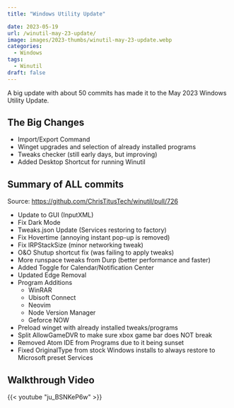 ```yaml
---
title: "Windows Utility Update"

date: 2023-05-19
url: /winutil-may-23-update/
image: images/2023-thumbs/winutil-may-23-update.webp
categories:
  - Windows
tags:
  - Winutil
draft: false
---
```

A big update with about 50 commits has made it to the May 2023 Windows Utility Update.
<!--more-->


## The Big Changes

- Import/Export Command
- Winget upgrades and selection of already installed programs
- Tweaks checker (still early days, but improving)
- Added Desktop Shortcut for running Winutil

## Summary of ALL commits

Source: <https://github.com/ChrisTitusTech/winutil/pull/726>

- Update to GUI (InputXML)
- Fix Dark Mode
- Tweaks.json Update (Services restoring to factory)
- Fix Hovertime (annoying instant pop-up is removed)
- Fix IRPStackSize (minor networking tweak)
- O&O Shutup shortcut fix (was failing to apply tweaks)
- More runspace tweaks from Durp (better performance and faster)
- Added Toggle for Calendar/Notification Center
- Updated Edge Removal
- Program Additions
  - WinRAR
  - Ubisoft Connect
  - Neovim
  - Node Version Manager
  - Geforce NOW
- Preload winget with already installed tweaks/programs
- Split AllowGameDVR to make sure xbox game bar does NOT break
- Removed Atom IDE from Programs due to it being sunset
- Fixed OriginalType from stock Windows installs to always restore to Microsoft preset Services

## Walkthrough Video

{{< youtube "ju_BSNKeP6w" >}}
